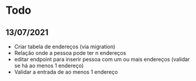 # Todo


## 13/07/2021

- Criar tabela de endereços (via migration)
- Relação onde a pessoa pode ter n endereços
- editar endpoint para inserir pessoa com um ou mais endereços (validar se há ao menos 1 endereço)
- Validar a entrada de ao menos 1 endereço